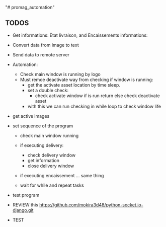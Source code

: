 "# promag_automation"

## TODOS

- Get informations: Etat livraison, and Encaissements informations:

- Convert data from image to text

- Send data to remote server

- Automation:
  - Check main window is running by logo
  - Must remoe deactivate way from checking if window is running:
    - get the activate asset location by time sleep.
    - set a double check:
      - check activate window if is run return else check deactivate asset
    - with this we can run checking in while loop to check window life


- get active images 
- set sequence of the program
  - check main window running
  - if executing delivery:
      - check delivery window
      - get information
      - close delivery window
  - if executing encaissement ... same thing

  - wait for while and repeat tasks
- test program

- REVIEW this https://github.com/mokira3d48/python-socket.io-django.git
- TEST